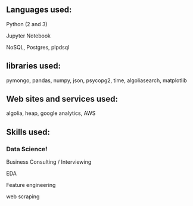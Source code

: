 ## Languages used:

Python (2 and 3)

Jupyter Notebook

NoSQL, Postgres, plpdsql

## libraries used:

pymongo, pandas, numpy, json, psycopg2, time, algoliasearch, matplotlib

## Web sites and services used:

algolia, heap, google analytics, AWS


## Skills used:

### **Data Science!**

Business Consulting / Interviewing

EDA

Feature engineering

web scraping
